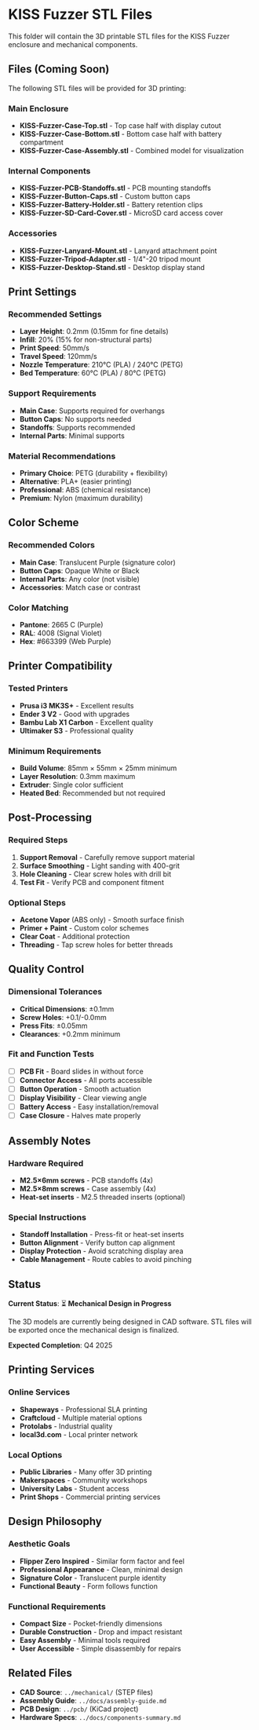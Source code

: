 # KISS Fuzzer STL Files

This folder will contain the 3D printable STL files for the KISS Fuzzer enclosure and mechanical components.

## Files (Coming Soon)

The following STL files will be provided for 3D printing:

### Main Enclosure
- **KISS-Fuzzer-Case-Top.stl** - Top case half with display cutout
- **KISS-Fuzzer-Case-Bottom.stl** - Bottom case half with battery compartment
- **KISS-Fuzzer-Case-Assembly.stl** - Combined model for visualization

### Internal Components  
- **KISS-Fuzzer-PCB-Standoffs.stl** - PCB mounting standoffs
- **KISS-Fuzzer-Button-Caps.stl** - Custom button caps
- **KISS-Fuzzer-Battery-Holder.stl** - Battery retention clips
- **KISS-Fuzzer-SD-Card-Cover.stl** - MicroSD card access cover

### Accessories
- **KISS-Fuzzer-Lanyard-Mount.stl** - Lanyard attachment point
- **KISS-Fuzzer-Tripod-Adapter.stl** - 1/4"-20 tripod mount
- **KISS-Fuzzer-Desktop-Stand.stl** - Desktop display stand

## Print Settings

### Recommended Settings
- **Layer Height**: 0.2mm (0.15mm for fine details)
- **Infill**: 20% (15% for non-structural parts)
- **Print Speed**: 50mm/s
- **Travel Speed**: 120mm/s
- **Nozzle Temperature**: 210°C (PLA) / 240°C (PETG)
- **Bed Temperature**: 60°C (PLA) / 80°C (PETG)

### Support Requirements
- **Main Case**: Supports required for overhangs
- **Button Caps**: No supports needed
- **Standoffs**: Supports recommended
- **Internal Parts**: Minimal supports

### Material Recommendations
- **Primary Choice**: PETG (durability + flexibility)
- **Alternative**: PLA+ (easier printing)
- **Professional**: ABS (chemical resistance)
- **Premium**: Nylon (maximum durability)

## Color Scheme

### Recommended Colors
- **Main Case**: Translucent Purple (signature color)
- **Button Caps**: Opaque White or Black
- **Internal Parts**: Any color (not visible)
- **Accessories**: Match case or contrast

### Color Matching
- **Pantone**: 2665 C (Purple)
- **RAL**: 4008 (Signal Violet)
- **Hex**: #663399 (Web Purple)

## Printer Compatibility

### Tested Printers
- **Prusa i3 MK3S+** - Excellent results
- **Ender 3 V2** - Good with upgrades
- **Bambu Lab X1 Carbon** - Excellent quality
- **Ultimaker S3** - Professional quality

### Minimum Requirements
- **Build Volume**: 85mm × 55mm × 25mm minimum
- **Layer Resolution**: 0.3mm maximum
- **Extruder**: Single color sufficient
- **Heated Bed**: Recommended but not required

## Post-Processing

### Required Steps
1. **Support Removal** - Carefully remove support material
2. **Surface Smoothing** - Light sanding with 400-grit
3. **Hole Cleaning** - Clear screw holes with drill bit
4. **Test Fit** - Verify PCB and component fitment

### Optional Steps
- **Acetone Vapor** (ABS only) - Smooth surface finish
- **Primer + Paint** - Custom color schemes
- **Clear Coat** - Additional protection
- **Threading** - Tap screw holes for better threads

## Quality Control

### Dimensional Tolerances
- **Critical Dimensions**: ±0.1mm
- **Screw Holes**: +0.1/-0.0mm
- **Press Fits**: ±0.05mm
- **Clearances**: +0.2mm minimum

### Fit and Function Tests
- [ ] **PCB Fit** - Board slides in without force
- [ ] **Connector Access** - All ports accessible
- [ ] **Button Operation** - Smooth actuation
- [ ] **Display Visibility** - Clear viewing angle
- [ ] **Battery Access** - Easy installation/removal
- [ ] **Case Closure** - Halves mate properly

## Assembly Notes

### Hardware Required
- **M2.5×6mm screws** - PCB standoffs (4x)
- **M2.5×8mm screws** - Case assembly (4x)
- **Heat-set inserts** - M2.5 threaded inserts (optional)

### Special Instructions
- **Standoff Installation** - Press-fit or heat-set inserts
- **Button Alignment** - Verify button cap alignment
- **Display Protection** - Avoid scratching display area
- **Cable Management** - Route cables to avoid pinching

## Status

**Current Status**: ⏳ **Mechanical Design in Progress**

The 3D models are currently being designed in CAD software. STL files will be exported once the mechanical design is finalized.

**Expected Completion**: Q4 2025

## Printing Services

### Online Services
- **Shapeways** - Professional SLA printing
- **Craftcloud** - Multiple material options
- **Protolabs** - Industrial quality
- **local3d.com** - Local printer network

### Local Options
- **Public Libraries** - Many offer 3D printing
- **Makerspaces** - Community workshops
- **University Labs** - Student access
- **Print Shops** - Commercial printing services

## Design Philosophy

### Aesthetic Goals
- **Flipper Zero Inspired** - Similar form factor and feel
- **Professional Appearance** - Clean, minimal design
- **Signature Color** - Translucent purple identity
- **Functional Beauty** - Form follows function

### Functional Requirements
- **Compact Size** - Pocket-friendly dimensions
- **Durable Construction** - Drop and impact resistant
- **Easy Assembly** - Minimal tools required
- **User Accessible** - Simple disassembly for repairs

## Related Files

- **CAD Source**: `../mechanical/` (STEP files)
- **Assembly Guide**: `../docs/assembly-guide.md`  
- **PCB Design**: `../pcb/` (KiCad project)
- **Hardware Specs**: `../docs/components-summary.md`
